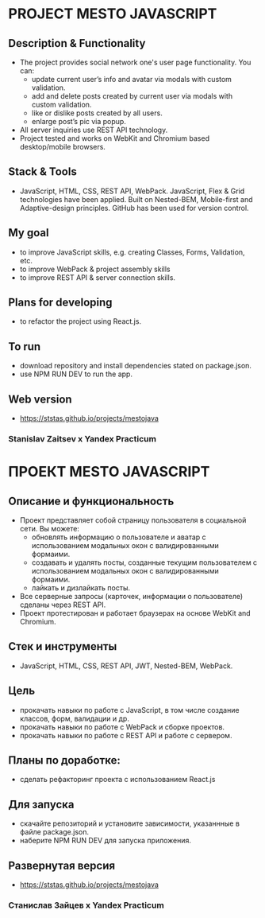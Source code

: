 # PROJECT MESTO JAVASCRIPT

## Description & Functionality
* The project provides social network one's user page functionality. 
  You can: 
  * update current user’s info and avatar via modals with custom validation.
  * add and delete posts created by current user via modals with custom validation. 
  * like or dislike posts created by all users.
  * enlarge post’s pic via popup.
* All server inquiries use REST API technology.
* Project tested and works on WebKit and Chromium based desktop/mobile browsers.

## Stack & Tools
* JavaScript, HTML, CSS, REST API, WebPack. JavaScript, Flex & Grid technologies have been applied. Built on Nested-BEM, Mobile-first and Adaptive-design principles. GitHub has been used for version control.

## My goal
* to improve JavaScript skills, e.g. creating Classes, Forms, Validation, etc.
* to improve WebPack & project assembly skills
* to improve REST API & server connection skills.


## Plans for developing
* to refactor the project using React.js.

## To run
* download repository and install dependencies stated on package.json.
* use NPM RUN DEV to run the app.

## Web version
* https://ststas.github.io/projects/mestojava

### Stanislav Zaitsev х Yandex Practicum 


# ПРОЕКТ MESTO JAVASCRIPT

## Описание и функциональность
* Проект представляет собой страницу пользователя в социальной сети.
  Вы можете:
  * обновлять информацию о пользователе и аватар с использованием модальных окон с валидированными формаими.
  * создавать и удалять посты, созданные текущим пользователем с использованием модальных окон с валидированными формаими.
  * лайкать и дизлайкать посты.
* Все серверные запросы (карточек, информации о пользователе) сделаны через REST API.
* Проект протестирован и работает браузерах на основе WebKit and Chromium.

## Стек и инструменты
* JavaScript, HTML, CSS, REST API, JWT, Nested-BEM, WebPack.

## Цель
* прокачать навыки по работе с JavaScript, в том числе создание классов, форм, валидации и др.
* прокачать навыки по работе с WebPack и сборке проектов.
* прокачать навыки по работе с REST API и работе с сервером.


## Планы по доработке:  
* сделать рефакторинг проекта с использованием React.js

## Для запуска
* скачайте репозиторий и установите зависимости, указаннные в файле package.json.
* наберите NPM RUN DEV для запуска приложения.

## Развернутая версия
* https://ststas.github.io/projects/mestojava

### Станислав Зайцев х Yandex Practicum